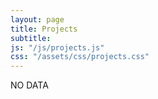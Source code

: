 ```yaml
---
layout: page
title: Projects
subtitle: 
js: "/js/projects.js"
css: "/assets/css/projects.css"
---
```

<script src="https://ajax.googleapis.com/ajax/libs/jquery/2.1.1/jquery.min.js"></script>

<div id="container">
  <div id="output">NO DATA</div>
</div>

<script>
    var url = "http://danieltobon43.pythonanywhere.com/projects";

    $.ajax({
      method: "GET",
      cache: false,
      url: url,
      success: function(data) {
        document.getElementById('output').innerHTML = data.total;
      },
      error: function(error) {
        //What do you want to do with the error?
      },
    });

</script>